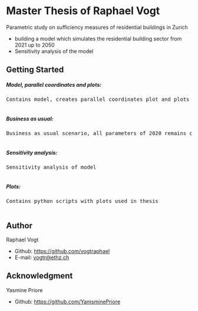 # Master Thesis of Raphael Vogt
Parametric study on sufficiency measures of residential buildings in Zurich

* building a model which simulates the residential building sector from 2021 up to 2050
* Sensitivity analysis of the model


## Getting Started

##### Model, parallel coordinates and plots: 
<pre>Contains model, creates parallel coordinates plot and plots for different scenarios
 </pre> 
 
##### Business as usual: 
<pre>Business as usual scenario, all parameters of 2020 remains constant until 2050
 </pre> 
 
##### Sensitivity analysis:  
<pre>Sensitivity analysis of model 
 </pre> 
 
##### Plots: 
<pre>Contains python scripts with plots used in thesis
 </pre> 
 

## Author

Raphael Vogt
* Github: https://github.com/vogtraphael
* E-mail:  vogtr@ethz.ch 


## Acknowledgment

Yasmine Priore
* Github: https://github.com/YamsminePriore